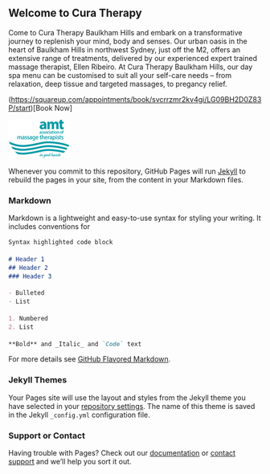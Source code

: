 ## Welcome to Cura Therapy

Come to Cura Therapy Baulkham Hills and embark on a transformative journey to replenish your mind, body and senses. Our urban oasis in the heart of Baulkham Hills in northwest Sydney, just off the M2, offers an extensive range of treatments, delivered by our experienced expert trained massage therapist, Ellen Ribeiro. At Cura Therapy Baulkham Hills, our day spa menu can be customised to suit all your self-care needs – from relaxation, deep tissue and targeted massages, to pregancy relief.

(https://squareup.com/appointments/book/svcrrzmr2kv4gi/LG09BH2D0Z83P/start)[Book Now]

![AMT Approved](amt_logo.png)

Whenever you commit to this repository, GitHub Pages will run [Jekyll](https://jekyllrb.com/) to rebuild the pages in your site, from the content in your Markdown files.

### Markdown

Markdown is a lightweight and easy-to-use syntax for styling your writing. It includes conventions for

```markdown
Syntax highlighted code block

# Header 1
## Header 2
### Header 3

- Bulleted
- List

1. Numbered
2. List

**Bold** and _Italic_ and `Code` text

```

For more details see [GitHub Flavored Markdown](https://guides.github.com/features/mastering-markdown/).

### Jekyll Themes

Your Pages site will use the layout and styles from the Jekyll theme you have selected in your [repository settings](https://github.com/curatherapytech/curatherapytech.github.io/settings). The name of this theme is saved in the Jekyll `_config.yml` configuration file.

### Support or Contact

Having trouble with Pages? Check out our [documentation](https://docs.github.com/categories/github-pages-basics/) or [contact support](https://support.github.com/contact) and we’ll help you sort it out.
